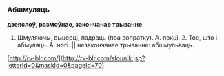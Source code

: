 ### Абшмуляць
**дзеяслоў, размоўнае, закончанае трыванне**

1. Шмуляючы, выцерці, падраць (пра вопратку). А. локці. 2. Тое, што і абмуляць. А. ногі. || незакончанае трыванне: абшмульваць.

<a rel="author">[http://rv-blr.com/](http://rv-blr.com/slounik.jsp?letterId=0&maskId=0&pageId=70)</a>
